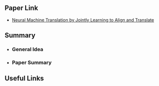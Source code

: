 ## Paper Link

- [Neural Machine Translation by Jointly Learning to Align and Translate](https://arxiv.org/abs/1409.0473)

## Summary
-	### General Idea

-	### Paper Summary

## Useful Links
